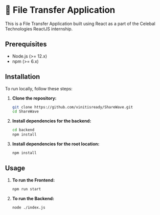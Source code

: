 # 📁 File Transfer  Application

This is a File Transfer Application built using React as a part of the Celebal Technologies ReactJS internship. 

## Prerequisites
- Node.js (>= 12.x)
- npm (>= 6.x)

## Installation
To run locally, follow these steps:

1. **Clone the repository:**
    ```bash
    git clone https://github.com/vinitisready/ShareWave.git
    cd ShareWave
    ```

2. **Install dependencies for the backend:**
    ```bash
    cd backend
    npm install
    ```

3. **Install dependencies for the root location:**
    ```bash
    npm install
    ```

## Usage

1. **To run the Frontend:**
    ```bash
    npm run start
    ```

2. **To run the Backend:**
    ```bash
    node ./index.js
    ```
